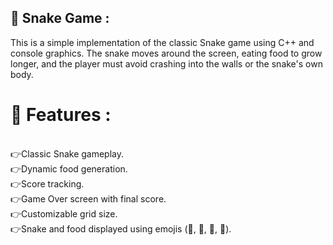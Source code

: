 <h2>🔴 Snake Game :</h2>

This is a simple implementation of the classic Snake game using C++ and console graphics. The snake moves around the screen, eating food to grow longer, and the player must avoid crashing into the walls or the snake's own body.

<h1>🔴 Features :</h1>
<br>👉Classic Snake gameplay.
<br>👉Dynamic food generation.
<br>👉Score tracking.
<br>👉Game Over screen with final score.
<br>👉Customizable grid size.
<br>👉Snake and food displayed using emojis (🧱, 🐲, 🐍, 🍎).


